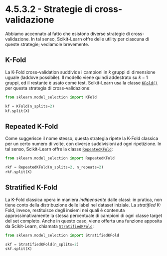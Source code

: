# 4.5.3.2 - Strategie di cross-validazione

Abbiamo accennato al fatto che esistono diverse strategie di cross-validazione. In tal senso, Scikit-Learn offre delle utility per ciascuna di queste strategie; vediamole brevemente.

## K-Fold

La K-Fold cross-validation suddivide i campioni in $k$ gruppi di dimensione uguale (laddove possibile). Il modello viene quindi addestrato su $k-1$ gruppi, ed il restante è usato come test. Scikit-Learn usa la classe [`KFold()`](https://scikit-learn.org/stable/modules/generated/sklearn.model_selection.KFold.html#sklearn.model_selection.KFold) per questa strategia di cross-validazione:

```py
from sklearn.model_selection import KFold

kf = KFold(n_splits=2)
kf.split(X)
```

## Repeated K-Fold

Come suggerisce il nome stesso, questa strategia ripete la K-Fold classica per un certo numero di volte, con diverse suddivisioni ad ogni ripetizione. In tal senso, Scikit-Learn offre la classe [`RepeatedKFold`](https://scikit-learn.org/stable/modules/generated/sklearn.model_selection.RepeatedKFold.html#sklearn.model_selection.RepeatedKFold):

```py
from sklearn.model_selection import RepeatedKFold

rkf = RepeatedKFold(n_splits=2, n_repeats=2)
rkf.split(X)
```

## Stratified K-Fold

La K-Fold classica opera in maniera *indipendente* dalle classi: in pratica, non tiene conto della distribuzione delle label nel dataset iniziale. La *stratified* K-Fold, invece, restituisce degli insiemi nei quali è contenuta approssimativamente la stessa percentuale di campioni di ogni classe target del set completo. Anche in questo caso, viene offerta una funzione apposita da Scikit-Learn, chiamata [`StratifiedKFold`](https://scikit-learn.org/stable/modules/generated/sklearn.model_selection.StratifiedKFold.html#sklearn.model_selection.StratifiedKFold):

```py
from sklearn.model_selection import StratifiedKFold

skf = StratifiedKFold(n_splits=2)
skf.split(X)
```
